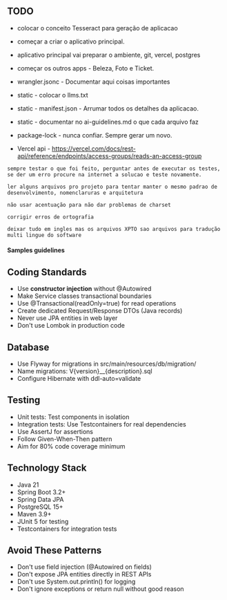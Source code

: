 ## TODO

- colocar o conceito Tesseract para geração de aplicacao
- começar a criar o aplicativo principal.
- aplicativo principal vai preparar o ambiente, git, vercel, postgres
- começar os outros apps - Beleza, Foto e Ticket.

- wrangler.jsonc - Documentar aqui coisas importantes
- static - colocar o llms.txt
- static - manifest.json - Arrumar todos os detalhes da aplicacao.
- static - documentar no ai-guidelines.md o que cada arquivo faz
- package-lock - nunca confiar. Sempre gerar um novo.
- Vercel api - https://vercel.com/docs/rest-api/reference/endpoints/access-groups/reads-an-access-group

```text
sempre testar o que foi feito, perguntar antes de executar os testes, se der um erro procure na internet a solucao e teste novamente.

ler alguns arquivos pro projeto para tentar manter o mesmo padrao de desenvolvimento, nomenclaruras e arquitetura

não usar acentuação para não dar problemas de charset

corrigir erros de ortografia

deixar tudo em ingles mas os arquivos XPTO sao arquivos para tradução multi lingue do software
```

#### Samples guidelines

## Coding Standards

- Use **constructor injection** without @Autowired
- Make Service classes transactional boundaries
- Use @Transactional(readOnly=true) for read operations
- Create dedicated Request/Response DTOs (Java records)
- Never use JPA entities in web layer
- Don't use Lombok in production code

## Database

- Use Flyway for migrations in src/main/resources/db/migration/
- Name migrations: V{version}\_\_{description}.sql
- Configure Hibernate with ddl-auto=validate

## Testing

- Unit tests: Test components in isolation
- Integration tests: Use Testcontainers for real dependencies
- Use AssertJ for assertions
- Follow Given-When-Then pattern
- Aim for 80% code coverage minimum

## Technology Stack

- Java 21
- Spring Boot 3.2+
- Spring Data JPA
- PostgreSQL 15+
- Maven 3.9+
- JUnit 5 for testing
- Testcontainers for integration tests

## Avoid These Patterns

- Don't use field injection (@Autowired on fields)
- Don't expose JPA entities directly in REST APIs
- Don't use System.out.println() for logging
- Don't ignore exceptions or return null without good reason
